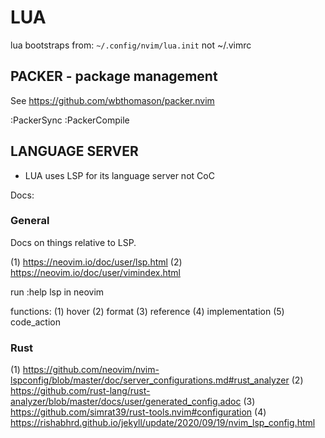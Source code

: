# LUA 

lua bootstraps from: `~/.config/nvim/lua.init` not ~/.vimrc

## PACKER - package management

See https://github.com/wbthomason/packer.nvim

:PackerSync
:PackerCompile

## LANGUAGE SERVER

* LUA uses LSP for its language server not CoC

Docs:

### General

Docs on things relative to LSP.

(1) https://neovim.io/doc/user/lsp.html
(2) https://neovim.io/doc/user/vimindex.html

run :help lsp in neovim

functions:
(1) hover
(2) format
(3) reference
(4) implementation
(5) code_action


### Rust 

(1) https://github.com/neovim/nvim-lspconfig/blob/master/doc/server_configurations.md#rust_analyzer
(2) https://github.com/rust-lang/rust-analyzer/blob/master/docs/user/generated_config.adoc
(3) https://github.com/simrat39/rust-tools.nvim#configuration
(4) https://rishabhrd.github.io/jekyll/update/2020/09/19/nvim_lsp_config.html 

